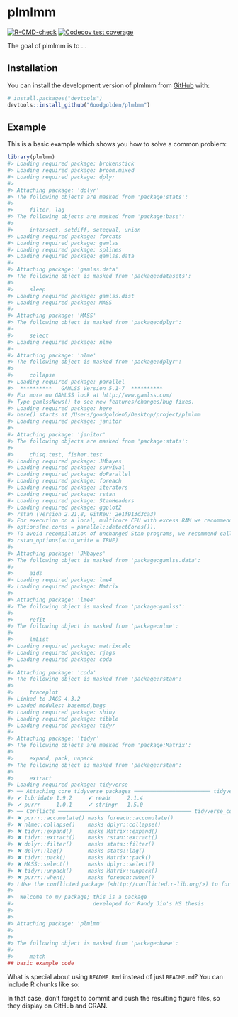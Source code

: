
<!-- README.md is generated from README.Rmd. Please edit that file -->

# plmlmm

<!-- badges: start -->

[![R-CMD-check](https://github.com/Goodgolden/plmlmm/actions/workflows/R-CMD-check.yaml/badge.svg)](https://github.com/Goodgolden/plmlmm/actions/workflows/R-CMD-check.yaml)
[![Codecov test
coverage](https://codecov.io/gh/plmlmm/branch/20221115/graph/badge.svg)](https://app.codecov.io/gh/plmlmm?branch=20221115)
<!-- badges: end -->

The goal of plmlmm is to …

## Installation

You can install the development version of plmlmm from
[GitHub](https://github.com/) with:

``` r
# install.packages("devtools")
devtools::install_github("Goodgolden/plmlmm")
```

## Example

This is a basic example which shows you how to solve a common problem:

``` r
library(plmlmm)
#> Loading required package: brokenstick
#> Loading required package: broom.mixed
#> Loading required package: dplyr
#> 
#> Attaching package: 'dplyr'
#> The following objects are masked from 'package:stats':
#> 
#>     filter, lag
#> The following objects are masked from 'package:base':
#> 
#>     intersect, setdiff, setequal, union
#> Loading required package: forcats
#> Loading required package: gamlss
#> Loading required package: splines
#> Loading required package: gamlss.data
#> 
#> Attaching package: 'gamlss.data'
#> The following object is masked from 'package:datasets':
#> 
#>     sleep
#> Loading required package: gamlss.dist
#> Loading required package: MASS
#> 
#> Attaching package: 'MASS'
#> The following object is masked from 'package:dplyr':
#> 
#>     select
#> Loading required package: nlme
#> 
#> Attaching package: 'nlme'
#> The following object is masked from 'package:dplyr':
#> 
#>     collapse
#> Loading required package: parallel
#>  **********   GAMLSS Version 5.1-7  **********
#> For more on GAMLSS look at http://www.gamlss.com/
#> Type gamlssNews() to see new features/changes/bug fixes.
#> Loading required package: here
#> here() starts at /Users/goodgolden5/Desktop/project/plmlmm
#> Loading required package: janitor
#> 
#> Attaching package: 'janitor'
#> The following objects are masked from 'package:stats':
#> 
#>     chisq.test, fisher.test
#> Loading required package: JMbayes
#> Loading required package: survival
#> Loading required package: doParallel
#> Loading required package: foreach
#> Loading required package: iterators
#> Loading required package: rstan
#> Loading required package: StanHeaders
#> Loading required package: ggplot2
#> rstan (Version 2.21.8, GitRev: 2e1f913d3ca3)
#> For execution on a local, multicore CPU with excess RAM we recommend calling
#> options(mc.cores = parallel::detectCores()).
#> To avoid recompilation of unchanged Stan programs, we recommend calling
#> rstan_options(auto_write = TRUE)
#> 
#> Attaching package: 'JMbayes'
#> The following object is masked from 'package:gamlss.data':
#> 
#>     aids
#> Loading required package: lme4
#> Loading required package: Matrix
#> 
#> Attaching package: 'lme4'
#> The following object is masked from 'package:gamlss':
#> 
#>     refit
#> The following object is masked from 'package:nlme':
#> 
#>     lmList
#> Loading required package: matrixcalc
#> Loading required package: rjags
#> Loading required package: coda
#> 
#> Attaching package: 'coda'
#> The following object is masked from 'package:rstan':
#> 
#>     traceplot
#> Linked to JAGS 4.3.2
#> Loaded modules: basemod,bugs
#> Loading required package: shiny
#> Loading required package: tibble
#> Loading required package: tidyr
#> 
#> Attaching package: 'tidyr'
#> The following objects are masked from 'package:Matrix':
#> 
#>     expand, pack, unpack
#> The following object is masked from 'package:rstan':
#> 
#>     extract
#> Loading required package: tidyverse
#> ── Attaching core tidyverse packages ──────────────────────── tidyverse 2.0.0 ──
#> ✔ lubridate 1.9.2     ✔ readr     2.1.4
#> ✔ purrr     1.0.1     ✔ stringr   1.5.0
#> ── Conflicts ────────────────────────────────────────── tidyverse_conflicts() ──
#> ✖ purrr::accumulate() masks foreach::accumulate()
#> ✖ nlme::collapse()    masks dplyr::collapse()
#> ✖ tidyr::expand()     masks Matrix::expand()
#> ✖ tidyr::extract()    masks rstan::extract()
#> ✖ dplyr::filter()     masks stats::filter()
#> ✖ dplyr::lag()        masks stats::lag()
#> ✖ tidyr::pack()       masks Matrix::pack()
#> ✖ MASS::select()      masks dplyr::select()
#> ✖ tidyr::unpack()     masks Matrix::unpack()
#> ✖ purrr::when()       masks foreach::when()
#> ℹ Use the conflicted package (<http://conflicted.r-lib.org/>) to force all conflicts to become errors
#> 
#>  Welcome to my package; this is a package
#>                         developed for Randy Jin's MS thesis
#> 
#> 
#> Attaching package: 'plmlmm'
#> 
#> 
#> The following object is masked from 'package:base':
#> 
#>     match
## basic example code
```

What is special about using `README.Rmd` instead of just `README.md`?
You can include R chunks like so:

In that case, don’t forget to commit and push the resulting figure
files, so they display on GitHub and CRAN.
